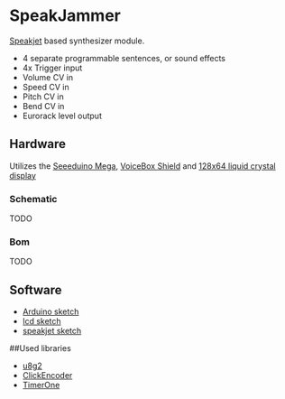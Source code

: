 # SpeakJammer
[Speakjet](https://www.sparkfun.com/products/9578) based synthesizer module. 

- 4 separate programmable sentences, or sound effects
- 4x Trigger input 
- Volume CV in
- Speed CV in
- Pitch CV in 
- Bend CV in 
- Eurorack level output

## Hardware
Utilizes the [Seeeduino Mega](https://www.kiwi-electronics.nl/seeeduino-mega?gclid=CjwKCAjwq_D7BRADEiwAVMDdHktkGHXA0BFi8trz0PDWnKK1Qx9IWdeiD50j2ThxfVhXpcyWRFPS6hoCgA4QAvD_BwE),
[VoiceBox Shield](https://www.sparkfun.com/products/retired/9799) and [128x64 liquid crystal display](https://wiki.dfrobot.com/3-wire_Serial_LCD_Module__Arduino_Compatible___SKU_DFR0091_)

### Schematic
TODO
### Bom
TODO

## Software
- [Arduino sketch](speakjammer.ino)
- [lcd sketch](lcd.ino)
- [speakjet sketch](speakjet.ino)

##Used libraries
- [u8g2](https://github.com/olikraus/u8g2)
- [ClickEncoder](https://github.com/0xPIT/encoder)
- [TimerOne](https://github.com/PaulStoffregen/TimerOne)